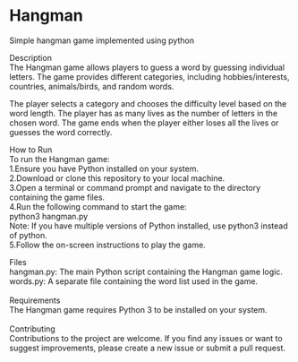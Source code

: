 # Hangman
Simple hangman game implemented using python

Description  
The Hangman game allows players to guess a word by guessing individual letters. The game provides different categories, including hobbies/interests, countries, animals/birds, and random words.
  
The player selects a category and chooses the difficulty level based on the word length. The player has as many lives as the number of letters in the chosen word. The game ends when the player either loses all the lives or guesses the word correctly.
  
How to Run  
To run the Hangman game:  
1.Ensure you have Python installed on your system.  
2.Download or clone this repository to your local machine.<br>
3.Open a terminal or command prompt and navigate to the directory containing the game files.<br>
4.Run the following command to start the game:<br>
        python3 hangman.py<br>
Note: If you have multiple versions of Python installed, use python3 instead of python.<br>
5.Follow the on-screen instructions to play the game.<br>
  
Files<br>
hangman.py: The main Python script containing the Hangman game logic.<br>
words.py: A separate file containing the word list used in the game.<br>
<br>
Requirements<br>
The Hangman game requires Python 3 to be installed on your system.
<br>
<br>
Contributing<br>
Contributions to the project are welcome. If you find any issues or want to suggest improvements, please create a new issue or submit a pull request.
